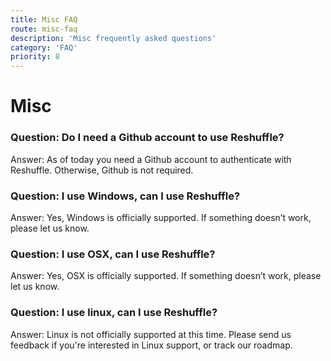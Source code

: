 ```yaml
---
title: Misc FAQ
route: misc-faq
description: 'Misc frequently asked questions'
category: 'FAQ'
priority: 8
---
```


# Misc

### Question: Do I need a Github account to use Reshuffle?

Answer: As of today you need a Github account to authenticate with Reshuffle. Otherwise, Github is not required.

### Question: I use Windows, can I use Reshuffle?

Answer: Yes, Windows is officially supported. If something doesn’t work, please let us know.

### Question: I use OSX, can I use Reshuffle?

Answer: Yes, OSX is officially supported. If something doesn’t work, please let us know.

### Question: I use linux, can I use Reshuffle?

Answer: Linux is not officially supported at this time. Please send us feedback if you're interested in Linux support, or track our roadmap.
